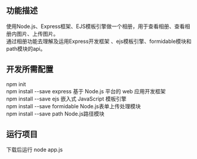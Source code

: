 ## 功能描述  
使用Node.js、Express框架、EJS模板引擎做一个相册，用于查看相册、查看相册内图片、上传图片。  
通过相册功能去理解及运用Express开发框架 、ejs模板引擎、formidable模块和path模块的api。  

## 开发所需配置  
npm init  
npm install --save express    基于 Node.js 平台的 web 应用开发框架  
npm install --save ejs        嵌入式 JavaScript 模板引擎  
npm install --save formidable Node.js表单上传处理模块  
npm install --save path       Node.js路径模块  

## 运行项目  
下载后运行  node app.js  
